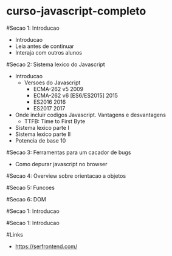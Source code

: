 # curso-javascript-completo

#Secao 1: Introducao
  - Introducao
  - Leia antes de continuar
  - Interaja com outros alunos

#Secao 2: Sistema lexico do Javascript
  - Introducao
    - Versoes do Javascript
      - ECMA-262 v5                   2009
      - ECMA-262 v6 [ES6/ES2015]      2015
      - ES2016                        2016
      - ES2017                        2017
  - Onde incluir codigos Javascript. Vantagens e desvantagens
    - TTFB: Time to First Byte
  - Sistema lexico parte I
  - Sistema lexico parte II
  - Potencia de base 10

#Secao 3: Ferramentas para um cacador de bugs
  - Como depurar javascript no browser

#Secao 4: Overview sobre orientacao a objetos

#Secao 5: Funcoes

#Secao 6: DOM

#Secao 1: Introducao

#Secao 1: Introducao


#Links
  - https://serfrontend.com/

